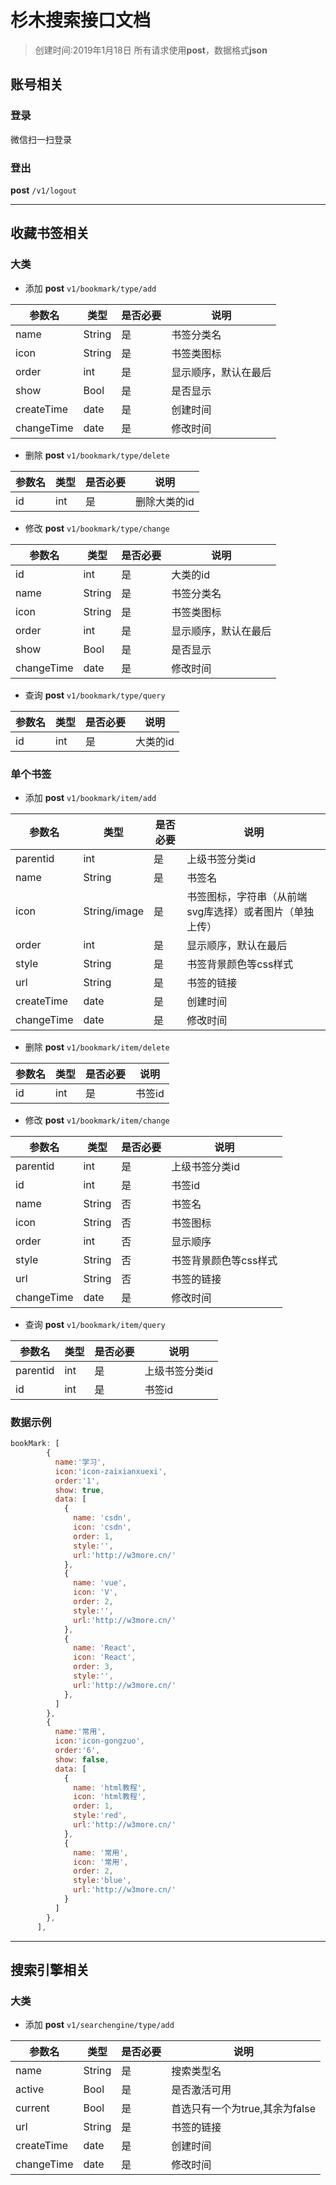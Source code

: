 # 杉木搜索接口文档
> 创建时间:2019年1月18日
> 所有请求使用**post**，数据格式**json**
## 账号相关

### 登录

微信扫一扫登录

### 登出 
**post** `/v1/logout`

--------------------------------------------

## 收藏书签相关

### 大类

* 添加 **post** `v1/bookmark/type/add`

参数名     |  类型    | 是否必要  | 说明              
------     | ------  | ------   | ------          
name       | String  | 是       | 书签分类名         
icon       | String  | 是       | 书签类图标         
order      | int     | 是       | 显示顺序，默认在最后
show       | Bool    | 是       | 是否显示        
createTime | date    | 是       | 创建时间
changeTime | date    | 是       | 修改时间

* 删除 **post** `v1/bookmark/type/delete`

参数名 |  类型    | 是否必要  | 说明              
------ | ------  | ------   | ------         
id     | int     | 是       | 删除大类的id       

* 修改 **post** `v1/bookmark/type/change`

参数名     |  类型    | 是否必要  | 说明              
------     | ------  | ------   | ------       
id         | int     | 是       | 大类的id           
name       | String  | 是       | 书签分类名         
icon       | String  | 是       | 书签类图标         
order      | int     | 是       | 显示顺序，默认在最后
show       | Bool    | 是       | 是否显示     
changeTime | date    | 是       | 修改时间      

* 查询 **post** `v1/bookmark/type/query`

参数名 |  类型    | 是否必要  | 说明              
------ | ------  | ------   | ------          
id     | int     | 是       | 大类的id   
 

### 单个书签

* 添加 **post** `v1/bookmark/item/add`

参数名      |  类型   | 是否必要 | 说明              
------     | ------  | ------  |------         
parentid   | int     | 是      | 上级书签分类id       
name       | String  | 是      | 书签名              
icon       | String/image  | 是      | 书签图标，字符串（从前端svg库选择）或者图片（单独上传）
order      | int     | 是      | 显示顺序，默认在最后 
style      | String  | 是      | 书签背景颜色等css样式 
url        | String  | 是      | 书签的链接 
createTime | date    | 是      | 创建时间
changeTime | date    | 是      | 修改时间

* 删除 **post** `v1/bookmark/item/delete`

参数名      |  类型   | 是否必要 | 说明              
------     | ------  | ------  |------         
id         | int     | 是      | 书签id

* 修改 **post** `v1/bookmark/item/change`

参数名      |  类型   | 是否必要 | 说明              
------     | ------  | ------  |------         
parentid   | int     | 是      | 上级书签分类id       
id         | int     | 是      | 书签id       
name       | String  | 否      | 书签名              
icon       | String  | 否      | 书签图标            
order      | int     | 否      | 显示顺序
style      | String  | 否      | 书签背景颜色等css样式 
url        | String  | 否      | 书签的链接 
changeTime | date    | 是      | 修改时间

* 查询 **post** `v1/bookmark/item/query`

参数名      |  类型   | 是否必要 | 说明              
------     | ------  | ------  |------         
parentid   | int     | 是      | 上级书签分类id       
id         | int     | 是      | 书签id

### 数据示例
```js
bookMark: [
        {
          name:'学习',
          icon:'icon-zaixianxuexi',
          order:'1',
          show: true,
          data: [
            {
              name: 'csdn',
              icon: 'csdn',
              order: 1,
              style:'',
              url:'http://w3more.cn/'
            },
            {
              name: 'vue',
              icon: 'V',
              order: 2,
              style:'',
              url:'http://w3more.cn/'
            },
            {
              name: 'React',
              icon: 'React',
              order: 3,
              style:'',
              url:'http://w3more.cn/'
            },
          ]
        },
        {
          name:'常用',
          icon:'icon-gongzuo',
          order:'6',
          show: false,
          data: [
            {
              name: 'html教程',
              icon: 'html教程',
              order: 1,
              style:'red',
              url:'http://w3more.cn/'
            },
            {
              name: '常用',
              icon: '常用',
              order: 2,
              style:'blue',
              url:'http://w3more.cn/'
            }
          ]
        },
      ],
``` 
--------------------------------------------

## 搜索引擎相关

### 大类

* 添加 **post** `v1/searchengine/type/add`

参数名      |  类型   | 是否必要 | 说明              
------     | ------  | ------  |------         
name       | String  | 是      | 搜索类型名             
active     | Bool    | 是      | 是否激活可用 
current    | Bool    | 是      | 首选只有一个为true,其余为false 
url        | String  | 是      | 书签的链接 
createTime | date    | 是      | 创建时间
changeTime | date    | 是      | 修改时间
